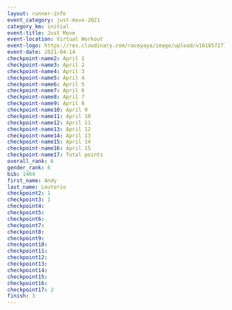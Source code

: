```yaml
--- 
layout: runner-info 
event_category: just-move-2021 
category_km: initial 
event-title: Just Move 
event-location: Virtual Workout 
event-logo: https://res.cloudinary.com/raceyaya/image/upload/v1618572770/logo/2021/just-move-banner_gd6fn7.png 
event-date: 2021-04-14 
checkpoint-name2: April 1 
checkpoint-name3: April 2 
checkpoint-name4: April 3 
checkpoint-name5: April 4 
checkpoint-name6: April 5 
checkpoint-name7: April 6 
checkpoint-name8: April 7 
checkpoint-name9: April 8 
checkpoint-name10: April 9 
checkpoint-name11: April 10 
checkpoint-name12: April 11 
checkpoint-name13: April 12 
checkpoint-name14: April 13 
checkpoint-name15: April 14 
checkpoint-name16: April 15 
checkpoint-name17: Total points 
overall_rank: 6
gender_rank: 6
bib: 1464
first_name: Andy
last_name: Leuterio
checkpoint2: 1
checkpoint3: 1
checkpoint4: 
checkpoint5: 
checkpoint6: 
checkpoint7: 
checkpoint8: 
checkpoint9: 
checkpoint10: 
checkpoint11: 
checkpoint12: 
checkpoint13: 
checkpoint14: 
checkpoint15: 
checkpoint16: 
checkpoint17: 2
finish: 3
--- 
```

